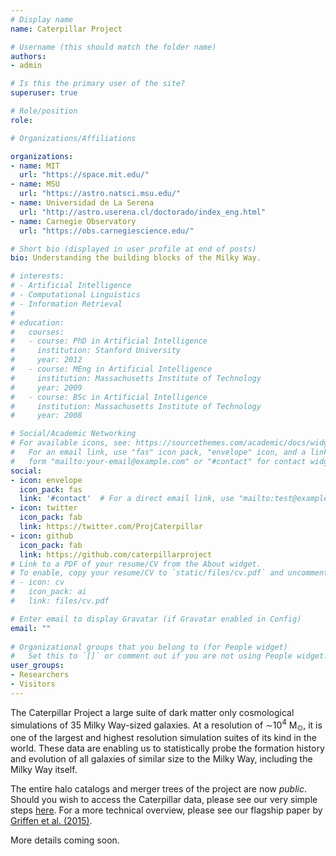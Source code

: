 ```yaml
---
# Display name
name: Caterpillar Project

# Username (this should match the folder name)
authors:
- admin

# Is this the primary user of the site?
superuser: true

# Role/position
role: 

# Organizations/Affiliations

organizations:
- name: MIT
  url: "https://space.mit.edu/"
- name: MSU
  url: "https://astro.natsci.msu.edu/"
- name: Universidad de La Serena
  url: "http://astro.userena.cl/doctorado/index_eng.html"
- name: Carnegie Observatory
  url: "https://obs.carnegiescience.edu/"

# Short bio (displayed in user profile at end of posts)
bio: Understanding the building blocks of the Milky Way.

# interests:
# - Artificial Intelligence
# - Computational Linguistics
# - Information Retrieval
# 
# education:
#   courses:
#   - course: PhD in Artificial Intelligence
#     institution: Stanford University
#     year: 2012
#   - course: MEng in Artificial Intelligence
#     institution: Massachusetts Institute of Technology
#     year: 2009
#   - course: BSc in Artificial Intelligence
#     institution: Massachusetts Institute of Technology
#     year: 2008

# Social/Academic Networking
# For available icons, see: https://sourcethemes.com/academic/docs/widgets/#icons
#   For an email link, use "fas" icon pack, "envelope" icon, and a link in the
#   form "mailto:your-email@example.com" or "#contact" for contact widget.
social:
- icon: envelope
  icon_pack: fas
  link: '#contact'  # For a direct email link, use "mailto:test@example.org".
- icon: twitter
  icon_pack: fab
  link: https://twitter.com/ProjCaterpillar
- icon: github
  icon_pack: fab
  link: https://github.com/caterpillarproject
# Link to a PDF of your resume/CV from the About widget.
# To enable, copy your resume/CV to `static/files/cv.pdf` and uncomment the lines below.  
# - icon: cv
#   icon_pack: ai
#   link: files/cv.pdf

# Enter email to display Gravatar (if Gravatar enabled in Config)
email: ""
  
# Organizational groups that you belong to (for People widget)
#   Set this to `[]` or comment out if you are not using People widget.  
user_groups:
- Researchers
- Visitors
---
```


The Caterpillar Project a large suite of dark matter only cosmological simulations of 35 Milky Way-sized galaxies. At a resolution of ∼10<sup>4</sup> M<sub>⊙</sub>, it is one of the largest and highest resolution simulation suites of its kind in the world. These data are enabling us to statistically probe the formation history and evolution of all galaxies of similar size to the Milky Way, including the Milky Way itself. 

The entire halo catalogs and merger trees of the project are now *public*. Should you wish to access the Caterpillar data, please see our very simple steps [here](https://docs.caterpillarproject.org). For a more technical overview, please see our flagship paper by [Griffen et al. (2015)](http://adsabs.harvard.edu/cgi-bin/bib_query?arXiv:1509.01255).

More details coming soon.